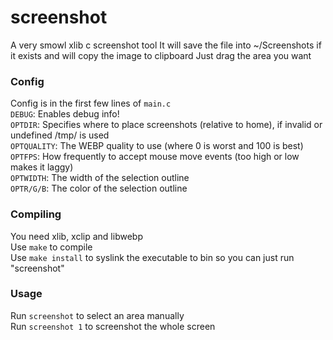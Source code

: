 # screenshot
A very smowl xlib c screenshot tool
It will save the file into ~/Screenshots if it exists and will copy the image to clipboard
Just drag the area you want

### Config
Config is in the first few lines of `main.c`  
`DEBUG`: Enables debug info!  
`OPTDIR`: Specifies where to place screenshots (relative to home), if invalid or undefined /tmp/ is used  
`OPTQUALITY`: The WEBP quality to use (where 0 is worst and 100 is best)  
`OPTFPS`: How frequently to accept mouse move events (too high or low makes it laggy)  
`OPTWIDTH`: The width of the selection outline  
`OPTR/G/B`: The color of the selection outline  

### Compiling
You need xlib, xclip and libwebp  
Use `make` to compile  
Use `make install` to syslink the executable to bin so you can just run "screenshot"  

### Usage
Run `screenshot` to select an area manually  
Run `screenshot 1` to screenshot the whole screen

